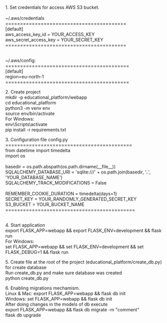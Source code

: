 <p>1. Set credentials for access AWS S3 bucket. <br><br>
~/.aws/credentials <br>
=========================================<br>
[default]<br>
aws_access_key_id = YOUR_ACCESS_KEY<br>
aws_secret_access_key = YOUR_SECRET_KEY<br>
=========================================<br><br></p>

<p>~/.aws/config:<br>
==========================================<br>
[default]<br>
region=eu-north-1<br>
==========================================<br></p>

<p>2. Create project<br>
mkdir -p educational_platform/webapp<br>
cd educational_platform<br>
python3 -m venv env<br>
source env/bin/activate<br>
    For Windows:<br>
    env\Scripts\activate<br>
pip install -r requirements.txt<br></p>
<p>3. Configuration file config.py<br>
===========================================<br>
from datetime import timedelta<br>
import os<br>
<br>
basedir = os.path.abspath(os.path.dirname(__file__))<br>
SQLALCHEMY_DATABASE_URI = 'sqlite:///' + os.path.join(basedir, '..', 'YOUR_DATABASE_NAME')<br>
SQLALCHEMY_TRACK_MODIFICATIONS = False<br>
<br>
REMEMBER_COOKIE_DURATION = timedelta(days=1)<br>
SECRET_KEY = YOUR_RANDOMLY_GENERATED_SECRET_KEY<br>
S3_BUCKET = YOUR_BUCKET_NAME<br>
============================================<br><br>
<p>4. Start application<br>
export FLASK_APP=webapp && export FLASK_ENV=development && flask run<br>
    For Windows:<br>
    set FLASK_APP=webapp && set FLASK_ENV=development && set FLASK_DEBUG=1 && flask run<br></p>
<p>5. Create file at the root of the project (educational_platform/create_db.py) for create database<br>
Run create_db.py and make sure database was created<br>
python create_db.py<br></p>
<p>6. Enabling migrations mechamism.<br>
Linux & Mac: export FLASK_APP=webapp && flask db init<br>
Windows: set FLASK_APP=webapp && flask db init<br>
After doing changes in the models of db execute<br>
export FLASK_APP=webapp && flask db migrate -m "comment"<br>
flask db upgrade<br>
